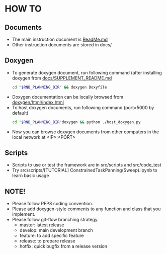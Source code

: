 # HOW TO

## Documents  
* The main instruction document is [ReadMe.md](../ReadMe.md)
* Other instruction documents are stored in docs/
  
## Doxygen
* To generate doxygen document, run following command (after installing doxygen from [docs/SUPPLEMENT_README.md](../docs/SUPPLEMENT_README.md)
  ```bash
  cd "$RNB_PLANNING_DIR" && doxygen Doxyfile
  ```
* Doxygen documentation can be locally browsed from [doxygen/html/index.html](index.html)
* To host doxygen documents, run following command (port=5000 by default)
  ```bash
  cd "$RNB_PLANNING_DIR"doxygen && python ./host_doxygen.py
  ```
* Now you can browse doxygen documents from other computers in the local network at \<IP\>:\<PORT\>

## Scripts
* Scripts to use or test the framework are in src/scripts and src/code_test
* Try src/scripts/\[TUTORIAL\] ConstrainedTaskPanning(Sweep).ipynb to learn basic usage

## NOTE!
* Please follow PEP8 coding convention.
* Please add doxygen-style comments to any function and class that you implement.
* Please follow git-flow branching strategy.
    * master: latest release
    * develop: main development branch
    * feature: to add specific feature
    * release: to prepare release
    * hotfix: quick bugfix from a release version